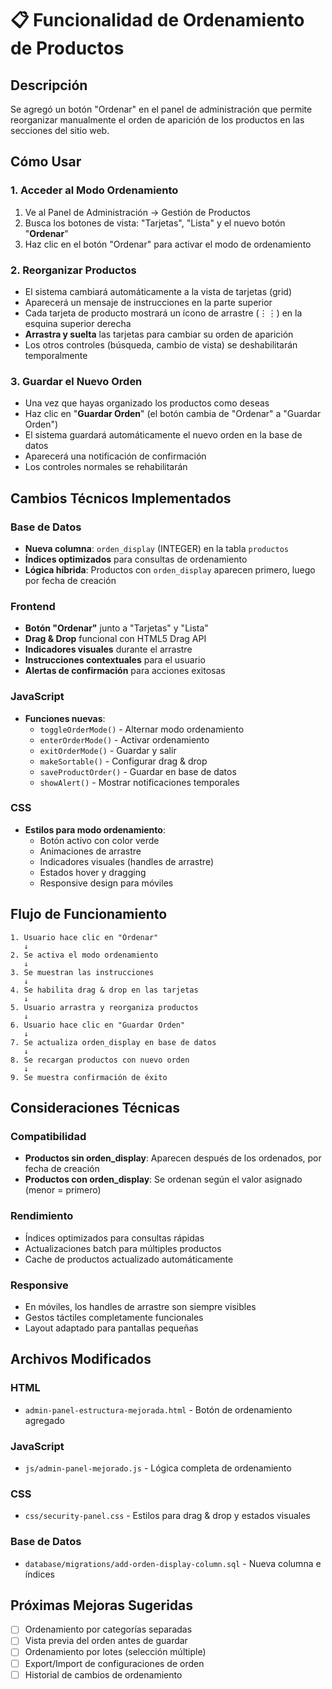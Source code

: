 # 📋 Funcionalidad de Ordenamiento de Productos

## Descripción
Se agregó un botón "Ordenar" en el panel de administración que permite reorganizar manualmente el orden de aparición de los productos en las secciones del sitio web.

## Cómo Usar

### 1. Acceder al Modo Ordenamiento
1. Ve al Panel de Administración → Gestión de Productos
2. Busca los botones de vista: "Tarjetas", "Lista" y el nuevo botón "**Ordenar**"
3. Haz clic en el botón "Ordenar" para activar el modo de ordenamiento

### 2. Reorganizar Productos
- El sistema cambiará automáticamente a la vista de tarjetas (grid)
- Aparecerá un mensaje de instrucciones en la parte superior
- Cada tarjeta de producto mostrará un ícono de arrastre (⋮⋮) en la esquina superior derecha
- **Arrastra y suelta** las tarjetas para cambiar su orden de aparición
- Los otros controles (búsqueda, cambio de vista) se deshabilitarán temporalmente

### 3. Guardar el Nuevo Orden
- Una vez que hayas organizado los productos como deseas
- Haz clic en "**Guardar Orden**" (el botón cambia de "Ordenar" a "Guardar Orden")
- El sistema guardará automáticamente el nuevo orden en la base de datos
- Aparecerá una notificación de confirmación
- Los controles normales se rehabilitarán

## Cambios Técnicos Implementados

### Base de Datos
- **Nueva columna**: `orden_display` (INTEGER) en la tabla `productos`
- **Índices optimizados** para consultas de ordenamiento
- **Lógica híbrida**: Productos con `orden_display` aparecen primero, luego por fecha de creación

### Frontend
- **Botón "Ordenar"** junto a "Tarjetas" y "Lista"
- **Drag & Drop** funcional con HTML5 Drag API
- **Indicadores visuales** durante el arrastre
- **Instrucciones contextuales** para el usuario
- **Alertas de confirmación** para acciones exitosas

### JavaScript
- **Funciones nuevas**:
  - `toggleOrderMode()` - Alternar modo ordenamiento
  - `enterOrderMode()` - Activar ordenamiento
  - `exitOrderMode()` - Guardar y salir
  - `makeSortable()` - Configurar drag & drop
  - `saveProductOrder()` - Guardar en base de datos
  - `showAlert()` - Mostrar notificaciones temporales

### CSS
- **Estilos para modo ordenamiento**:
  - Botón activo con color verde
  - Animaciones de arrastre
  - Indicadores visuales (handles de arrastre)
  - Estados hover y dragging
  - Responsive design para móviles

## Flujo de Funcionamiento

```
1. Usuario hace clic en "Ordenar"
   ↓
2. Se activa el modo ordenamiento
   ↓  
3. Se muestran las instrucciones
   ↓
4. Se habilita drag & drop en las tarjetas
   ↓
5. Usuario arrastra y reorganiza productos
   ↓
6. Usuario hace clic en "Guardar Orden" 
   ↓
7. Se actualiza orden_display en base de datos
   ↓
8. Se recargan productos con nuevo orden
   ↓
9. Se muestra confirmación de éxito
```

## Consideraciones Técnicas

### Compatibilidad
- **Productos sin orden_display**: Aparecen después de los ordenados, por fecha de creación
- **Productos con orden_display**: Se ordenan según el valor asignado (menor = primero)

### Rendimiento
- Índices optimizados para consultas rápidas
- Actualizaciones batch para múltiples productos
- Cache de productos actualizado automáticamente

### Responsive
- En móviles, los handles de arrastre son siempre visibles
- Gestos táctiles completamente funcionales
- Layout adaptado para pantallas pequeñas

## Archivos Modificados

### HTML
- `admin-panel-estructura-mejorada.html` - Botón de ordenamiento agregado

### JavaScript  
- `js/admin-panel-mejorado.js` - Lógica completa de ordenamiento

### CSS
- `css/security-panel.css` - Estilos para drag & drop y estados visuales

### Base de Datos
- `database/migrations/add-orden-display-column.sql` - Nueva columna e índices

## Próximas Mejoras Sugeridas
- [ ] Ordenamiento por categorías separadas
- [ ] Vista previa del orden antes de guardar
- [ ] Ordenamiento por lotes (selección múltiple)
- [ ] Export/Import de configuraciones de orden
- [ ] Historial de cambios de ordenamiento
